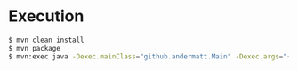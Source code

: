 Execution
===

```bash
$ mvn clean install
$ mvn package
$ mvn:exec java -Dexec.mainClass="github.andermatt.Main" -Dexec.args="{PORT}"
```